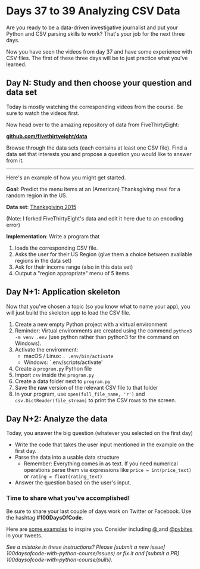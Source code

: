 # Days 37 to 39 Analyzing CSV Data

Are you ready to be a data-driven investigative journalist and put your Python and CSV parsing skills to work? That's your job for the next three days.

Now you have seen the videos from day 37 and have some experience with CSV files. The first of these three days will be to just practice what you've learned.

## Day N: Study and then choose your question and data set

Today is mostly watching the corresponding videos from the course. Be sure to watch the videos first. 

Now head over to the amazing repository of data from FiveThirtyEight:

[**github.com/fivethirtyeight/data**](https://github.com/fivethirtyeight/data/)

Browse through the data sets (each contains at least one CSV file). Find a data set that interests you and propose a question you would like to answer from it.

------------
Here's an example of how you might get started. 

**Goal**: Predict the menu items at an (American) Thanksgiving meal for a random region in the US.

**Data set**: [Thanksgiving 2015](https://github.com/mikeckennedy/data-1/tree/master/thanksgiving-2015)

(Note: I forked FiveThirtyEight's data and edit it here due to an encoding error)

**Implementation**: Write a program that 

1. loads the corresponding  CSV file. 
2. Asks the user for their US Region (give them a choice between available regions in the data set)
3. Ask for their income range (also in this data set)
4. Output a "region appropriate" menu of 5 items 


## Day N+1: Application skeleton

Now that you've chosen a topic (so you know what to name your app), you will just build the skeleton app to load the CSV file.

1. Create a new empty Python project with a virtual environment
2. Reminder: Virtual environments are created using the commend `python3 -m venv .env` (use python rather than python3 for the command on Windows).
3. Activate the environment:
	* macOS / Linux: `. .env/bin/activate`
	* Windows: `.env/scripts/activate'
7. Create a `program.py` Python file
8. Import `csv` inside the `program.py`
9. Create a data folder next to `program.py`
10. Save the **raw** version of the relevant CSV file to that folder
11. In your program, use `open(full_file_name, 'r')` and `csv.DictReader(file_stream)` to print the CSV rows to the screen.

## Day N+2: Analyze the data

Today, you answer the big question (whatever you selected on the first day) 

* Write the code that takes the user input mentioned in the example on the first day. 
* Parse the data into a usable data structure
	* Remember: Everything comes in as text. If you need numerical operations parse them via expressions like `price = int(price_text)` or `rating = float(rating_text)`
* Answer the question based on the user's input.

### Time to share what you've accomplished!

Be sure to share your last couple of days work on Twitter or Facebook. Use the hashtag **#100DaysOfCode**. 

Here are [some examples](https://twitter.com/search?q=%23100DaysOfCode) to inspire you. Consider including [@  ](https://twitter.com/  ) and [@pybites](https://twitter.com/pybites) in your tweets.

*See a mistake in these instructions? Please [submit a new issue] 100daysofcode-with-python-course/issues) or fix it and [submit a PR] 100daysofcode-with-python-course/pulls).*

